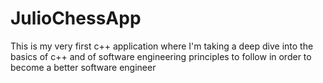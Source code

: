 # JulioChessApp
This is my very first c++ application where I'm taking a deep dive into the basics of c++
and of software engineering principles to follow in order to become a better software engineer
